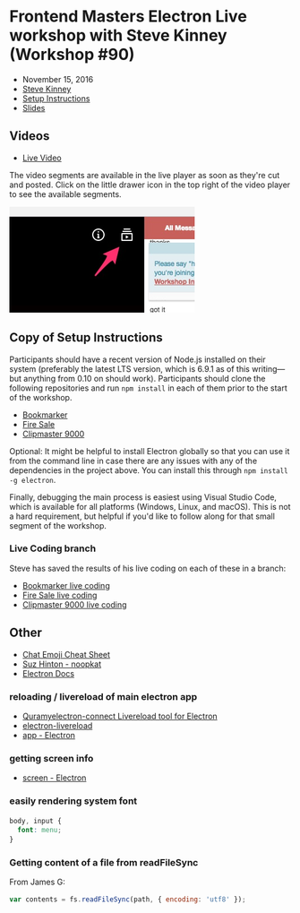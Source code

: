 # Frontend Masters Electron Live workshop with Steve Kinney (Workshop #90)

* November 15, 2016
* [Steve Kinney](http://stevekinney.net/)
* [Setup Instructions](https://gist.github.com/stevekinney/4cc5c61e827c00dbea55409f26d1da02)
* [Slides](https://speakerdeck.com/stevekinney/electron-frontend-masters)


## Videos

* [Live Video](https://frontendmasters.com/live-event/electron-live/)

The video segments are available in the live player as soon as they're
cut and posted. Click on the little drawer icon in the top right of
the video player to see the available segments.

![](video-drawer.jpg)

## Copy of Setup Instructions

Participants should have a recent version of Node.js installed on their system (preferably the latest LTS version, which is 6.9.1 as of this writing—but anything from 0.10 on should work). Participants should clone the following repositories and run `npm install` in each of them prior to the start of the workshop.

- [Bookmarker](https://github.com/stevekinney/fem-bookmarker)
- [Fire Sale](https://github.com/stevekinney/fem-firesale)
- [Clipmaster 9000](https://github.com/stevekinney/clipmaster-9000-tutorial)

Optional: It might be helpful to install Electron globally so that you can use it from the command line in case there are any issues with any of the dependencies in the project above. You can install this through `npm install -g electron`.

Finally, debugging the main process is easiest using Visual Studio Code, which is available for all platforms (Windows, Linux, and macOS). This is not a hard requirement, but helpful if you'd like to follow along for that small segment of the workshop.

### Live Coding branch

Steve has saved the results of his live coding on each of these in a
branch:

- [Bookmarker live coding](https://github.com/stevekinney/fem-bookmarker/tree/fem-live-coding)
- [Fire Sale live coding](https://github.com/stevekinney/fem-firesale/tree/fem-live-coding)
- [Clipmaster 9000 live coding](https://github.com/stevekinney/clipmaster-9000-tutorial/tree/fem-live-coding)


## Other

* [Chat Emoji Cheat Sheet](http://www.webpagefx.com/tools/emoji-cheat-sheet/)
* [Suz Hinton - noopkat](http://noopkat.com/)
* [Electron Docs](http://electron.atom.io/docs/)


### reloading / livereload of main electron app
* [Quramyelectron-connect Livereload tool for Electron](https://github.com/Quramy/electron-connect)
* [electron-livereload](https://www.npmjs.com/package/electron-livereload)
* [app - Electron](http://electron.atom.io/docs/api/app/#apprelaunchoptions)


### getting screen info

* [screen - Electron](http://electron.atom.io/docs/api/screen/)


### easily rendering system font

```css
body, input {
  font: menu;
}
```


### Getting content of a file from readFileSync

From James G:

```javascript
var contents = fs.readFileSync(path, { encoding: 'utf8' });
```
